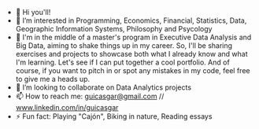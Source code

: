
- 👋 Hi you'll!  
- 👀 I’m interested in Programming, Economics, Financial, Statistics, Data, Geographic Information Systems, Philosophy and Psycology
- 🌱 I'm in the middle of a master's program in Executive Data Analysis and Big Data, aiming to shake things up in my career. So, I'll be sharing exercises and projects to showcase both what I already know and what I'm learning. Let's see if I can put together a cool portfolio. And of course, if you want to pitch in or spot any mistakes in my code, feel free to give me a heads up.
- 💞️ I’m looking to collaborate on Data Analytics projects
- 📫 How to reach me: guicasgar@gmail.com // www.linkedin.com/in/guicasgar
- ⚡ Fun fact: Playing "Cajón", Biking in nature, Reading essays

<!---
guicasgar/guicasgar is a ✨ special ✨ repository because its `README.md` (this file) appears on your GitHub profile.
You can click the Preview link to take a look at your changes.
--->
